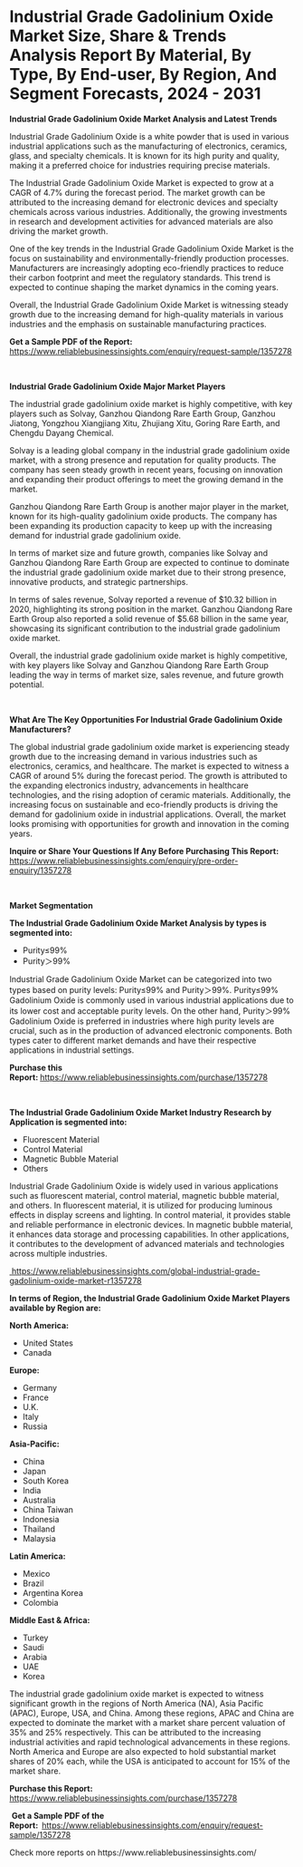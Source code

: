 <p><h1>Industrial Grade Gadolinium Oxide Market Size, Share & Trends Analysis Report By Material, By Type, By End-user, By Region, And Segment Forecasts, 2024 - 2031</h1></p><p><strong>Industrial Grade Gadolinium Oxide Market Analysis and Latest Trends</strong></p>
<p><p>Industrial Grade Gadolinium Oxide is a white powder that is used in various industrial applications such as the manufacturing of electronics, ceramics, glass, and specialty chemicals. It is known for its high purity and quality, making it a preferred choice for industries requiring precise materials.</p><p>The Industrial Grade Gadolinium Oxide Market is expected to grow at a CAGR of 4.7% during the forecast period. The market growth can be attributed to the increasing demand for electronic devices and specialty chemicals across various industries. Additionally, the growing investments in research and development activities for advanced materials are also driving the market growth.</p><p>One of the key trends in the Industrial Grade Gadolinium Oxide Market is the focus on sustainability and environmentally-friendly production processes. Manufacturers are increasingly adopting eco-friendly practices to reduce their carbon footprint and meet the regulatory standards. This trend is expected to continue shaping the market dynamics in the coming years.</p><p>Overall, the Industrial Grade Gadolinium Oxide Market is witnessing steady growth due to the increasing demand for high-quality materials in various industries and the emphasis on sustainable manufacturing practices.</p></p>
<p><strong>Get a Sample PDF of the Report:&nbsp;</strong> <a href="https://www.reliablebusinessinsights.com/enquiry/request-sample/1357278">https://www.reliablebusinessinsights.com/enquiry/request-sample/1357278</a></p>
<p>&nbsp;</p>
<p><strong>Industrial Grade Gadolinium Oxide Major Market Players</strong></p>
<p><p>The industrial grade gadolinium oxide market is highly competitive, with key players such as Solvay, Ganzhou Qiandong Rare Earth Group, Ganzhou Jiatong, Yongzhou Xiangjiang Xitu, Zhujiang Xitu, Goring Rare Earth, and Chengdu Dayang Chemical.</p><p>Solvay is a leading global company in the industrial grade gadolinium oxide market, with a strong presence and reputation for quality products. The company has seen steady growth in recent years, focusing on innovation and expanding their product offerings to meet the growing demand in the market.</p><p>Ganzhou Qiandong Rare Earth Group is another major player in the market, known for its high-quality gadolinium oxide products. The company has been expanding its production capacity to keep up with the increasing demand for industrial grade gadolinium oxide.</p><p>In terms of market size and future growth, companies like Solvay and Ganzhou Qiandong Rare Earth Group are expected to continue to dominate the industrial grade gadolinium oxide market due to their strong presence, innovative products, and strategic partnerships.</p><p>In terms of sales revenue, Solvay reported a revenue of $10.32 billion in 2020, highlighting its strong position in the market. Ganzhou Qiandong Rare Earth Group also reported a solid revenue of $5.68 billion in the same year, showcasing its significant contribution to the industrial grade gadolinium oxide market.</p><p>Overall, the industrial grade gadolinium oxide market is highly competitive, with key players like Solvay and Ganzhou Qiandong Rare Earth Group leading the way in terms of market size, sales revenue, and future growth potential.</p></p>
<p>&nbsp;</p>
<p><strong>What Are The Key Opportunities For Industrial Grade Gadolinium Oxide Manufacturers?</strong></p>
<p><p>The global industrial grade gadolinium oxide market is experiencing steady growth due to the increasing demand in various industries such as electronics, ceramics, and healthcare. The market is expected to witness a CAGR of around 5% during the forecast period. The growth is attributed to the expanding electronics industry, advancements in healthcare technologies, and the rising adoption of ceramic materials. Additionally, the increasing focus on sustainable and eco-friendly products is driving the demand for gadolinium oxide in industrial applications. Overall, the market looks promising with opportunities for growth and innovation in the coming years.</p></p>
<p><strong>Inquire or Share Your Questions If Any Before Purchasing This Report:</strong> <a href="https://www.reliablebusinessinsights.com/enquiry/pre-order-enquiry/1357278">https://www.reliablebusinessinsights.com/enquiry/pre-order-enquiry/1357278</a></p>
<p>&nbsp;</p>
<p><strong>Market Segmentation</strong></p>
<p><strong>The Industrial Grade Gadolinium Oxide Market Analysis by types is segmented into:</strong></p>
<p><ul><li>Purity≤99%</li><li>Purity＞99%</li></ul></p>
<p><p>Industrial Grade Gadolinium Oxide Market can be categorized into two types based on purity levels: Purity≤99% and Purity＞99%. Purity≤99% Gadolinium Oxide is commonly used in various industrial applications due to its lower cost and acceptable purity levels. On the other hand, Purity＞99% Gadolinium Oxide is preferred in industries where high purity levels are crucial, such as in the production of advanced electronic components. Both types cater to different market demands and have their respective applications in industrial settings.</p></p>
<p><strong>Purchase this Report:&nbsp;</strong><a href="https://www.reliablebusinessinsights.com/purchase/1357278">https://www.reliablebusinessinsights.com/purchase/1357278</a></p>
<p>&nbsp;</p>
<p><strong>The Industrial Grade Gadolinium Oxide Market Industry Research by Application is segmented into:</strong></p>
<p><ul><li>Fluorescent Material</li><li>Control Material</li><li>Magnetic Bubble Material</li><li>Others</li></ul></p>
<p><p>Industrial Grade Gadolinium Oxide is widely used in various applications such as fluorescent material, control material, magnetic bubble material, and others. In fluorescent material, it is utilized for producing luminous effects in display screens and lighting. In control material, it provides stable and reliable performance in electronic devices. In magnetic bubble material, it enhances data storage and processing capabilities. In other applications, it contributes to the development of advanced materials and technologies across multiple industries.</p></p>
<p><a href="https://www.reliablebusinessinsights.com/global-industrial-grade-gadolinium-oxide-market-r1357278">&nbsp;https://www.reliablebusinessinsights.com/global-industrial-grade-gadolinium-oxide-market-r1357278</a></p>
<p><strong>In terms of Region, the Industrial Grade Gadolinium Oxide Market Players available by Region are:</strong></p>
<p>
    <p> <strong> North America: </strong>
        <ul>
            <li>United States</li>
            <li>Canada</li>
        </ul>
        </p> 
    <p> <strong> Europe: </strong>
        <ul>
            <li>Germany</li>
            <li>France</li>
            <li>U.K.</li>
            <li>Italy</li>
            <li>Russia</li>
        </ul>
        </p> 
    <p> <strong> Asia-Pacific: </strong>
        <ul>
            <li>China</li>
            <li>Japan</li>
            <li>South Korea</li>
            <li>India</li>
            <li>Australia</li>
            <li>China Taiwan</li>
            <li>Indonesia</li>
            <li>Thailand</li>
            <li>Malaysia</li>
        </ul>
        </p> 
    <p> <strong> Latin America: </strong>
        <ul>
            <li>Mexico</li>
            <li>Brazil</li>
            <li>Argentina Korea</li>
            <li>Colombia</li>
        </ul>
        </p> 
    <p> <strong> Middle East & Africa: </strong>
        <ul>
            <li>Turkey</li>
            <li>Saudi</li>
            <li>Arabia</li>
            <li>UAE</li>
            <li>Korea</li>
        </ul>
    </p>
    </p>
<p><p>The industrial grade gadolinium oxide market is expected to witness significant growth in the regions of North America (NA), Asia Pacific (APAC), Europe, USA, and China. Among these regions, APAC and China are expected to dominate the market with a market share percent valuation of 35% and 25% respectively. This can be attributed to the increasing industrial activities and rapid technological advancements in these regions. North America and Europe are also expected to hold substantial market shares of 20% each, while the USA is anticipated to account for 15% of the market share.</p></p>
<p><strong>Purchase this Report: </strong><a href="https://www.reliablebusinessinsights.com/purchase/1357278">https://www.reliablebusinessinsights.com/purchase/1357278</a></p>
<p>&nbsp;<strong>Get a Sample PDF of the Report:&nbsp;&nbsp;</strong><a href="https://www.reliablebusinessinsights.com/enquiry/request-sample/1357278">https://www.reliablebusinessinsights.com/enquiry/request-sample/1357278</a></p>
<p><strong></strong></p>
<p>Check more reports on https://www.reliablebusinessinsights.com/</p>